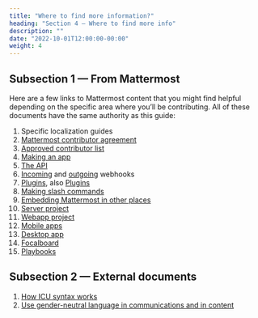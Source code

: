 ```yaml
---
title: "Where to find more information?"
heading: "Section 4 — Where to find more info"
description: ""
date: "2022-10-01T12:00:00-00:00"
weight: 4
---
```


## Subsection 1 — From Mattermost

Here are a few links to Mattermost content that you might find helpful depending on the specific area where you’ll be contributing. All of these documents have the same authority as this guide:

1. Specific localization guides
2. [Mattermost contributor agreement](https://mattermost.com/mattermost-contributor-agreement/)
3. [Approved contributor list](https://docs.google.com/spreadsheets/d/1NTCeG-iL_VS9bFqtmHSfwETo5f-8MQ7oMDE5IUYJi_Y/pubhtml?gid=0&single=true)
4. [Making an app](https://developers.mattermost.com/integrate/apps/)
5. [The API](https://api.mattermost.com/)
6. [Incoming](https://developers.mattermost.com/integrate/other-integrations/incoming-webhooks/) and [outgoing](https://developers.mattermost.com/integrate/other-integrations/outgoing-webhooks/) webhooks
7. [Plugins](https://developers.mattermost.com/integrate/plugins/), also [Plugins](https://developers.mattermost.com/contribute/plugins/)
8. [Making slash commands](https://developers.mattermost.com/integrate/other-integrations/slash-commands/)
9. [Embedding Mattermost in other places](https://developers.mattermost.com/integrate/other-integrations/embed/)
10. [Server project](https://developers.mattermost.com/contribute/server/)
11. [Webapp project](https://developers.mattermost.com/contribute/webapp/)
12. [Mobile apps](https://developers.mattermost.com/contribute/mobile/)
13. [Desktop app](https://developers.mattermost.com/contribute/desktop/)
14. [Focalboard](https://developers.mattermost.com/contribute/focalboard/)
15. [Playbooks](https://github.com/mattermost/mattermost-plugin-playbooks)

## Subsection 2 — External documents

1. [How ICU syntax works](https://formatjs.io/docs/core-concepts/icu-syntax/)
2. [Use gender-neutral language in communications and in content](https://apastyle.apa.org/style-grammar-guidelines/grammar/singular-they)

